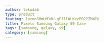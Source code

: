 ```yaml
---
author: tokodab
type: product
featimg: 1ozmcGMmUMJdU-qFJ1lWLKzzP022ZbWIU
title: Pixels Samsung Galaxy S9 Case
tags: [samsung, galaxy, s9]
category: [samsung]
---
```

